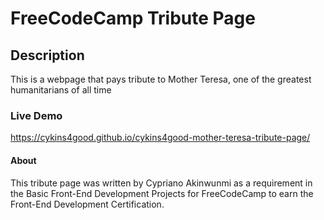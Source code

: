 # FreeCodeCamp Tribute Page

## Description
This is a webpage that pays tribute to Mother Teresa, one of the greatest humanitarians of all time

### Live Demo 
https://cykins4good.github.io/cykins4good-mother-teresa-tribute-page/

#### About
This tribute page was written by Cypriano Akinwunmi as a requirement in the Basic Front-End Development Projects for FreeCodeCamp to earn the Front-End Development Certification.
